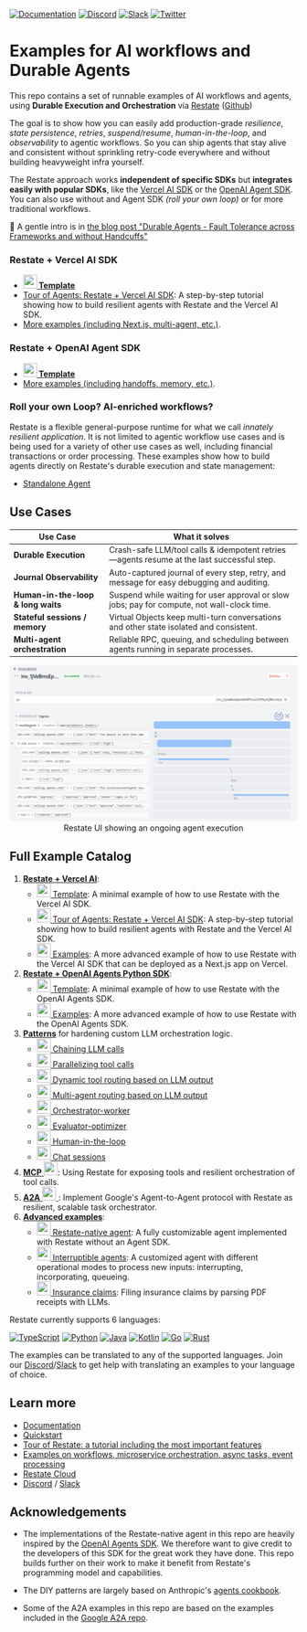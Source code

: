 <!-- markdown-link-check-disable -->
[![Documentation](https://img.shields.io/badge/doc-reference-blue)](https://docs.restate.dev)
[![Discord](https://img.shields.io/discord/1128210118216007792?logo=discord)](https://discord.gg/skW3AZ6uGd)
[![Slack](https://img.shields.io/badge/Slack-4A154B?logo=slack&logoColor=fff)](https://join.slack.com/t/restatecommunity/shared_invite/zt-2v9gl005c-WBpr167o5XJZI1l7HWKImA)
[![Twitter](https://img.shields.io/twitter/follow/restatedev.svg?style=social&label=Follow)](https://x.com/intent/follow?screen_name=restatedev)
<!-- markdown-link-check-enable -->

# Examples for AI workflows and Durable Agents

This repo contains a set of runnable examples of AI workflows and agents, using  **Durable Execution and Orchestration** via [Restate](https://restate.dev/) ([Github](https://restatedev/restate))

The goal is to show how you can easily add production-grade _resilience_, _state persistence_, _retries_, _suspend/resume_, _human-in-the-loop_, and _observability_ to agentic workflows. So you can ship agents that stay alive and consistent without sprinkling retry-code everywhere and without building heavyweight infra yourself.

The Restate approach works **independent of specific SDKs** but **integrates easily with popular SDKs**, like the [Vercel AI SDK](https://ai-sdk.dev/) or the [OpenAI Agent SDK](https://openai.github.io/openai-agents-python/). You can also use without and Agent SDK _(roll your own loop)_ or for more traditional workflows.

📄 A gentle intro is in [the blog post "Durable Agents - Fault Tolerance across Frameworks and without Handcuffs"](https://restate.dev/blog/durable-ai-loops-fault-tolerance-across-frameworks-and-without-handcuffs/)

### Restate + Vercel AI SDK

- **[<img src="https://skillicons.dev/icons?i=ts" width="24" height="24"> Template](vercel-ai/template)**
- [Tour of Agents: Restate + Vercel AI SDK](vercel-ai/tour-of-agents): A step-by-step tutorial showing how to build resilient agents with Restate and the Vercel AI SDK.
- [More examples (including Next.js, multi-agent, etc.)](vercel-ai/examples).

### Restate + OpenAI Agent SDK

- **[<img src="https://skillicons.dev/icons?i=python&theme=light" width="24" height="24"> Template](openai-agents/template)**
- [More examples (including handoffs, memory, etc.)](openai-agents/examples).

### Roll your own Loop? AI-enriched workflows?

Restate is a flexible general-purpose runtime for what we call _innately resilient application_. It is not limited to agentic workflow use cases and is being used for a variety of other use cases as well, including financial transactions or order processing. These examples show how to build agents directly on Restate's durable execution and state management:

- [Standalone Agent](advanced/restate-native-agent/)


## Use Cases

| Use Case                           | What it solves                                                                              |
| ---------------------------------- | ------------------------------------------------------------------------------------------- |
| **Durable Execution**              | Crash-safe LLM/tool calls & idempotent retries—agents resume at the last successful step.   |
| **Journal Observability**          | Auto-captured journal of every step, retry, and message for easy debugging and auditing.    |
| **Human-in-the-loop & long waits** | Suspend while waiting for user approval or slow jobs; pay for compute, not wall-clock time. |
| **Stateful sessions / memory**     | Virtual Objects keep multi-turn conversations and other state isolated and consistent.      |
| **Multi-agent orchestration**      | Reliable RPC, queuing, and scheduling between agents running in separate processes.         |


<p style="text-align: center;">
  <img src="vercel-ai/examples/doc/img/multi_agent_complete.png" alt="OpenAI Agent SDK invocation UI" width="600px"/><br/>
  Restate UI showing an ongoing agent execution
</p>


## Full Example Catalog

1. [**Restate + Vercel AI**](vercel-ai): 
   - [<img src="https://skillicons.dev/icons?i=ts" width="24" height="24"> Template](vercel-ai/template): A minimal example of how to use Restate with the Vercel AI SDK.
   - [<img src="https://skillicons.dev/icons?i=ts" width="24" height="24"> Tour of Agents: Restate + Vercel AI SDK](vercel-ai/tour-of-agents): A step-by-step tutorial showing how to build resilient agents with Restate and the Vercel AI SDK.
   - [<img src="https://skillicons.dev/icons?i=ts" width="24" height="24"> Examples](vercel-ai/examples): A more advanced example of how to use Restate with the Vercel AI SDK that can be deployed as a Next.js app on Vercel.
2. [**Restate + OpenAI Agents Python SDK**](openai-agents): 
   - [<img src="https://skillicons.dev/icons?i=python&theme=light" width="24" height="24"> Template](openai-agents/template): A minimal example of how to use Restate with the OpenAI Agents SDK.
   - [<img src="https://skillicons.dev/icons?i=python&theme=light" width="24" height="24"> Examples](openai-agents/examples): A more advanced example of how to use Restate with the OpenAI Agents SDK.
2. [**Patterns**](patterns) for hardening custom LLM orchestration logic.
   - [<img src="https://skillicons.dev/icons?i=python&theme=light" width="24" height="24"> Chaining LLM calls](patterns#chaining-llm-calls)
   - [<img src="https://skillicons.dev/icons?i=python&theme=light" width="24" height="24"> Parallelizing tool calls](patterns#parallelizing-tool-calls)
   - [<img src="https://skillicons.dev/icons?i=python&theme=light" width="24" height="24"> Dynamic tool routing based on LLM output](patterns#dynamic-routing-to-tools-based-on-llm-output)
   - [<img src="https://skillicons.dev/icons?i=python&theme=light" width="24" height="24"> Multi-agent routing based on LLM output](patterns#multi-agent-routing-based-on-llm-output)
   - [<img src="https://skillicons.dev/icons?i=python&theme=light" width="24" height="24"> Orchestrator-worker](patterns#orchestrator-worker-pattern)
   - [<img src="https://skillicons.dev/icons?i=python&theme=light" width="24" height="24"> Evaluator-optimizer](patterns#evaluator-optimizer-pattern)
   - [<img src="https://skillicons.dev/icons?i=python&theme=light" width="24" height="24"> Human-in-the-loop](patterns#human-in-the-loop-pattern)
   - [<img src="https://skillicons.dev/icons?i=python&theme=light" width="24" height="24"> Chat sessions](patterns#long-lived-stateful-chat-sessions)
3. [**MCP** <img src="https://skillicons.dev/icons?i=ts" width="24" height="24">](mcp): Using Restate for exposing tools and resilient orchestration of tool calls.
4. [**A2A** <img src="https://skillicons.dev/icons?i=python&theme=light" width="24" height="24"> ](a2a): Implement Google's Agent-to-Agent protocol with Restate as resilient, scalable task orchestrator.
5. [**Advanced examples**](end-to-end-applications): 
   - [<img src="https://skillicons.dev/icons?i=python&theme=light" width="24" height="24"> Restate-native agent](advanced/restate-native-agent/README.md): A fully customizable agent implemented with Restate without an Agent SDK. 
   - [<img src="https://skillicons.dev/icons?i=python&theme=light" width="24" height="24"> Interruptible agents](advanced/interruptible-agent/README.md): A customized agent with different operational modes to process new inputs: interrupting, incorporating, queueing.
   - [<img src="https://skillicons.dev/icons?i=python&theme=light" width="24" height="24"> Insurance claims](advanced/insurance-claims/README.md): Filing insurance claims by parsing PDF receipts with LLMs.


Restate currently supports 6 languages:

[![TypeScript](https://skillicons.dev/icons?i=ts)](https://docs.restate.dev/develop/ts/overview)
[![Python](https://skillicons.dev/icons?i=python&theme=light)](https://docs.restate.dev/develop/python/overview)
[![Java](https://skillicons.dev/icons?i=java&theme=light)](https://docs.restate.dev/develop/java/overview)
[![Kotlin](https://skillicons.dev/icons?i=kotlin&theme=light)](https://docs.restate.dev/develop/java/overview)
[![Go](https://skillicons.dev/icons?i=go)](https://docs.restate.dev/develop/go/overview)
[![Rust](https://skillicons.dev/icons?i=rust&theme=light)](https://docs.rs/restate-sdk/latest/restate_sdk/)

The examples can be translated to any of the supported languages. 
Join our [Discord](https://discord.gg/skW3AZ6uGd)/[Slack](https://join.slack.com/t/restatecommunity/shared_invite/zt-2v9gl005c-WBpr167o5XJZI1l7HWKImA) to get help with translating an examples to your language of choice.

## Learn more
- [Documentation](https://docs.restate.dev/)
- [Quickstart](https://docs.restate.dev/get_started/quickstart)
- [Tour of Restate: a tutorial including the most important features](https://docs.restate.dev/get_started/tour)
- [Examples on workflows, microservice orchestration, async tasks, event processing](https://github.com/restatedev/examples)
- [Restate Cloud](https://restate.dev/cloud/)
- [Discord](https://discord.gg/skW3AZ6uGd) / [Slack](https://join.slack.com/t/restatecommunity/shared_invite/zt-2v9gl005c-WBpr167o5XJZI1l7HWKImA)

## Acknowledgements

- The implementations of the Restate-native agent in this repo are heavily inspired by the [OpenAI Agents SDK](https://github.com/openai/openai-agents-python). We therefore want to give credit to the developers of this SDK for the great work they have done. This repo builds further on their work to make it benefit from Restate's programming model and capabilities.

- The DIY patterns are largely based on Anthropic's [agents cookbook](https://github.com/anthropics/anthropic-cookbook/tree/main/patterns/agents).

- Some of the A2A examples in this repo are based on the examples included in the [Google A2A repo](https://github.com/google/A2A/tree/main).
